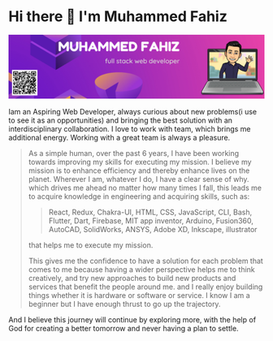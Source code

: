 # Hi there 👋 I'm Muhammed Fahiz
![image](github_banner.png)


Iam an Aspiring Web Developer, always curious about new problems(i use to see it as an opportunities) and bringing the best solution with an interdisciplinary collaboration. I love to work with team, which brings me additional energy. Working with a great team is always a pleasure.


>As a simple human, over the past 6 years, I have been working towards improving my skills for executing my mission. I believe my mission is to enhance efficiency and thereby enhance lives on the planet. Wherever I am, whatever I do, I have a clear sense of why. which drives me ahead no matter how many times I fall, this leads me to acquire knowledge in engineering and acquiring skills, such as:
>> React, Redux, Chakra-UI, 
>> HTML, CSS, JavaScript, 
>> CLI, Bash, 
>> Flutter, Dart, 
>> Firebase, 
>> MIT app inventor, 
>> Arduino, 
>> Fusion360, 
>> AutoCAD, 
>> SolidWorks, 
>> ANSYS, 
>> Adobe XD, 
>> Inkscape, illustrator
>
>that helps me to execute my mission. 
>
>This gives me the confidence to have a solution for each problem that comes to me because having a wider perspective helps me to think creatively, and try new approaches to build new products and services that benefit the people around me. and I really enjoy building things whether it is hardware or software or service. I know I am a beginner but I have enough thrust to go up the trajectory.

And I believe this journey will continue by exploring more, with the help of God for creating a better tomorrow and never having a plan to settle.

